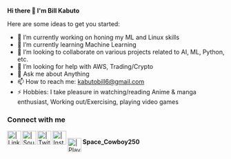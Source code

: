 <b>Hi there 👋 I'm Bill Kabuto</b> 


Here are some ideas to get you started:

- 🔭 I’m currently working on honing my ML and Linux skills
- 🌱 I’m currently learning Machine Learning
- 👯 I’m looking to collaborate on various projects related to AI, ML, Python, etc.
- 🤔 I’m looking for help with AWS, Trading/Crypto
- 💬 Ask me about Anything
- 📫 How to reach me: kabutobill6@gmail.com
- ⚡ Hobbies: I take pleasure in watching/reading Anime & manga enthusiast, Working out/Exercising, playing video games


### Connect with me
[<img align="left" alt=" | LinkedIn" width="32px" src="https://cdn.jsdelivr.net/npm/simple-icons@3.13.0/icons/linkedin.svg" />][linkedin]
[<img align="left" alt=" | SoundCloud" width="32px" src="https://cdn.jsdelivr.net/npm/simple-icons@v3/icons/spotify.svg" />][spotify]
[<img align="left" alt=" | Twitter" width="32px" src="https://cdn.jsdelivr.net/npm/simple-icons@v3/icons/twitter.svg" />][twitter]
[<img align="left" alt=" | Instagram" width="32px" src="https://cdn.jsdelivr.net/npm/simple-icons@v3/icons/instagram.svg" />][instagram]
<br>
<img align="left" alt=" | Playstation" width="32px" src="https://cdn.jsdelivr.net/npm/simple-icons@v3/icons/playstation.svg" /> <b>Space_Cowboy250</b>




[linkedin]: https://www.linkedin.com/in/bill-kabuto-293ba2174/
[twitter]: https://twitter.com/Mutsinzi_k
[spotify]: https://open.spotify.com/user/g4ss6zl0dtnqlvei6x8w9wher
[instagram]: https://www.instagram.com/mutsinzi_k
